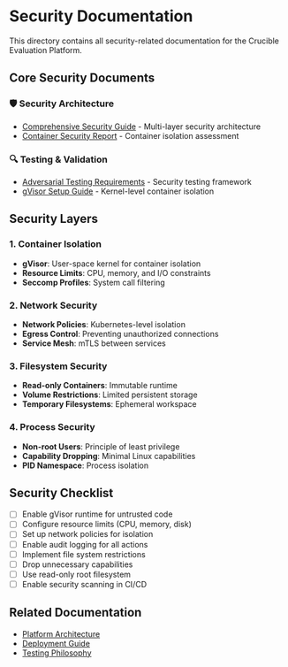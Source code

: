 # Security Documentation

This directory contains all security-related documentation for the Crucible Evaluation Platform.

## Core Security Documents

### 🛡️ Security Architecture
- [Comprehensive Security Guide](COMPREHENSIVE_SECURITY_GUIDE.md) - Multi-layer security architecture
- [Container Security Report](CONTAINER_SECURITY_REPORT.md) - Container isolation assessment

### 🔍 Testing & Validation
- [Adversarial Testing Requirements](adversarial-testing-requirements.md) - Security testing framework
- [gVisor Setup Guide](gvisor-setup-guide.md) - Kernel-level container isolation

## Security Layers

### 1. Container Isolation
- **gVisor**: User-space kernel for container isolation
- **Resource Limits**: CPU, memory, and I/O constraints
- **Seccomp Profiles**: System call filtering

### 2. Network Security
- **Network Policies**: Kubernetes-level isolation
- **Egress Control**: Preventing unauthorized connections
- **Service Mesh**: mTLS between services

### 3. Filesystem Security
- **Read-only Containers**: Immutable runtime
- **Volume Restrictions**: Limited persistent storage
- **Temporary Filesystems**: Ephemeral workspace

### 4. Process Security
- **Non-root Users**: Principle of least privilege
- **Capability Dropping**: Minimal Linux capabilities
- **PID Namespace**: Process isolation

## Security Checklist

- [ ] Enable gVisor runtime for untrusted code
- [ ] Configure resource limits (CPU, memory, disk)
- [ ] Set up network policies for isolation
- [ ] Enable audit logging for all actions
- [ ] Implement file system restrictions
- [ ] Drop unnecessary capabilities
- [ ] Use read-only root filesystem
- [ ] Enable security scanning in CI/CD

## Related Documentation

- [Platform Architecture](../architecture/PLATFORM_ARCHITECTURE.md)
- [Deployment Guide](../deployment/ec2-deployment-guide.md)
- [Testing Philosophy](../implementation/testing-philosophy.md)
